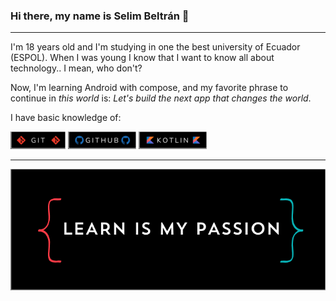 ### Hi there, my name is Selim Beltrán 👋
---
I'm 18 years old and I'm studying in one the best university of Ecuador (ESPOL). When I was young I know that I want to know all about technology.. I mean, who don't?

Now, I'm learning Android with compose, and my favorite phrase to continue in *this world* is: *Let's build the next app that changes the world*.

I have basic knowledge of:

<img src="pngs/git.png"> <img src="pngs/github.png"> <img src="pngs/kotlin.png">

---

<img src="pngs/phrase.png">
